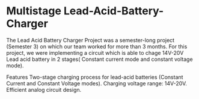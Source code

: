 # Multistage Lead-Acid-Battery-Charger

The Lead Acid Battery Charger Project was a semester-long project (Semester 3) on which our team worked for more than 3 months. For this project, we were implementing a circuit which is able to chage 14V-20V Lead acid battery in 2 stages( Constant current mode and constant voltage mode).

Features
Two-stage charging process for lead-acid batteries (Constant Current and Constant Voltage modes).
Charging voltage range: 14V-20V.
Efficient analog circuit design.
